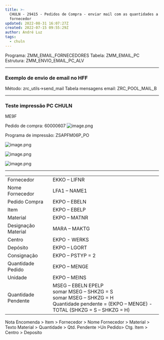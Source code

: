 ```yaml
---
title: >-
  CHULN - 29415 - Pedidos de Compra - enviar mail com as quantidades a
  fornecedor
updated: 2022-08-31 16:07:27Z
created: 2022-07-15 09:55:29Z
author: André Luz
tags:
  - chuln
---
```


Programa: ZMM_EMAIL_FORNECEDORES
Tabela: ZMM_EMAIL_PC
Estrutura: ZMM_ENVIO_EMAIL_PC_ALV

* * *

### Exemplo de envio de email no HFF

Método: zrc_utils->send_mail
Tabela mensagens email: ZRC_POOL_MAIL_B

* * *

### Teste impressão PC CHULN

ME9F

Pedido de compra: 60000607
![image.png](image-25.png)

Programa de impressão: ZSAPFM06P_PO

![image.png](image-26.png)

![image.png](image-24.png)

![image.png](image-23.png)

* * *

|     |     |
| --- | --- |
| Fornecedor | EKKO – LIFNR |
| Nome Fornecedor | LFA1 – NAME1 |
| Pedido Compra | EKPO – EBELN |
| Item | EKPO – EBELP |
| Material | EKPO – MATNR |
| Designação Material | MARA – MAKTG |
| Centro | EKPO - WERKS |
| Depósito | EKPO – LGORT |
| Consignação | EKPO – PSTYP = 2 |
| Quantidade Pedido | EKPO – MENGE |
| Unidade | EKPO – MEINS |
| Quantidade Pendente | MSEG – EBELN EPELP<br>somar MSEG – SHKZG = S<br>somar MSEG – SHKZG = H<br>Quantidade pendente = (EKPO – MENGE) - TOTAL (SHKZG = S – SHKZG = H) |

Nota Encomenda > Item > Fornecedor > Nome Fornecedor > Material > Texto Material > Quantidade > Qtd. Pendente >Un Pedido> Ctg. Item > Centro > Deposito